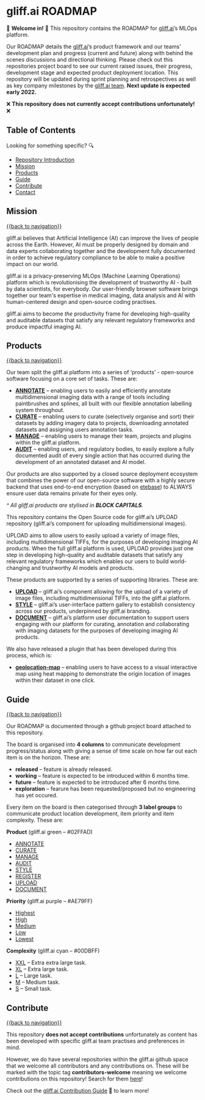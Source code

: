 # gliff.ai ROADMAP

👋 **Welcome in!**
👋
This repository contains the ROADMAP for [gliff.ai](https://gliff.ai)’s MLOps platform.

Our ROADMAP details the [gliff.ai](https://gliff.ai)’s product framework and our teams’ development plan and progress (current and future) along with behind the scenes discussions and directional thinking. Please check out this repositories project board to see our current raised issues, their progress, development stage and expected product deployment location. This repository will be updated during sprint planning and retrospectives as well as key company milestones by the [gliff.ai team](https://gliff.ai/about/). **Next update is expected early 2022.**

❌ **This repository does not currently accept contributions unfortunately!** ❌

## Table of Contents

Looking for something specific? 🔍

- [Repository Introduction](#gliffai-annotate)
- [Mission](#demo-preview)
- [Products](#table-of-contents)
- [Guide](#installation)
- [Contribute](#contribute)
- [Contact](#contact)

## Mission

[{{back to navigation}}](#table-of-contents)

gliff.ai believes that Artificial Intelligence (AI) can improve the lives of people across the Earth. However, AI must be properly designed by domain and data experts collaborating together and the development fully documented in order to achieve regulatory compliance to be able to make a positive impact on our world.

gliff.ai is a privacy-preserving MLOps (Machine Learning Operations) platform which is revolutionising the development of trustworthy AI - built by data scientists, for everybody. Our user-friendly browser software brings together our team's expertise in medical imaging, data analysis and AI with human-centered design and open-source coding practises.

gliff.ai aims to become _the_ productivity frame for developing high-quality and auditable datasets that satisfy any relevant regulatory frameworks and produce impactful imaging AI.

## Products

[{{back to navigation}}](#table-of-contents)

Our team split the gliff.ai platform into a series of ‘products’ - open-source software focusing on a core set of tasks. These are:

- [**ANNOTATE**](https://github.com/gliff-ai/annotate) – enabling users to easily and efficiently annotate multidimensional imaging data with a range of tools including paintbrushes and splines, all built with our flexible annotation labelling system throughout.
- [**CURATE**](https://github.com/gliff-ai/curate) – enabling users to curate (selectively organise and sort) their datasets by adding imagery data to projects, downloading annotated datasets and assigning users annotation tasks.
- [**MANAGE**](https://github.com/gliff-ai/manage) – enabling users to manage their team, projects and plugins within the gliff.ai platform.
- [**AUDIT**](https://github.com/gliff-ai/audit) – enabling users, and regulatory bodies, to easily explore a fully documented audit of every single action that has occurred during the development of an annotated dataset and AI model.

Our products are also supported by a closed source deployment ecosystem that combines the power of our open-source software with a highly secure backend that uses end-to-end encryption (based on [etebase](https://www.etebase.com)) to ALWAYS ensure user data remains private for their eyes only. 

_^ All gliff.ai products are stylised in **BLOCK CAPITALS**._

This repository contains the Open Source code for gliff.ai’s UPLOAD repository (gliff.ai’s component for uploading multidimensional images). 

UPLOAD aims to allow users to easily upload a variety of image files, including multidimensional TIFFs, for the purposes of developing imaging AI products. When the full gliff.ai platform is used, UPLOAD provides just one step in developing high-quality and auditable datasets that satisfy any relevant regulatory frameworks which enables our users to build world-changing and trustworthy AI models and products. 

These products are supported by a series of supporting libraries. These are:

- [**UPLOAD**](https://github.com/gliff-ai/upload) – gliff.ai’s component allowing for the upload of a variety of image files, including multidimensional TIFFs, into the gliff.ai platform.
- [**STYLE**](https://github.com/gliff-ai/style) – gliff.ai’s user-interface pattern gallery to establish consistency across our products, underpinned by gliff.ai branding.
- [**DOCUMENT**](https://github.com/gliff-ai/document) – gliff.ai’s platform user documentation to support users engaging with our platform for curating, annotation and collaborating with imaging datasets for the purposes of developing imaging AI products.

We also have released a plugin that has been developed during this process, which is:

- [**geolocation-map**](https://github.com/gliff-ai/geolocation-map) – enabling users to have access to a visual interactive map using heat mapping to demonstrate the origin location of images within their dataset in one click. 

## Guide

[{{back to navigation}}](#table-of-contents)

Our ROADMAP is documented through a github project board attached to this repository.

The board is organised into **4 columns** to communicate development progress/status along with giving a sense of time scale on how far out each item is on the horizon. These are:

- **released** – feature is already released.
- **working** – feature is expected to be introduced within 6 months time.
- **future** – feature is expected to be introduced after 6 months time.
- **exploration** – fearure has been requested/proposed but no engineering has yet occured.

Every item on the board is then categorised through **3 label groups** to communicate product location development, item priority and item complexity. These are:

**Product**  (gliff.ai green – #02FFAD)
- [ANNOTATE](https://github.com/search?q=user%3Agliff-ai+repo%3Aroadmap+label%3AANNNOTATE+is%3Aopen++repo%3Aroadmap&type=Repositories&ref=advsearch&l=&l=)
- [CURATE](https://github.com/search?q=user%3Agliff-ai+repo%3Aroadmap+label%3ACURATE+is%3Aopen++repo%3Aroadmap&type=Repositories&ref=advsearch&l=&l=)
- [MANAGE](https://github.com/search?q=user%3Agliff-ai+repo%3Aroadmap+label%3MANAGE+is%3Aopen++repo%3Aroadmap&type=Repositories&ref=advsearch&l=&l=)
- [AUDIT](https://github.com/search?q=user%3Agliff-ai+repo%3Aroadmap+label%3AAUDIT+is%3Aopen++repo%3Aroadmap&type=Repositories&ref=advsearch&l=&l=)
- [STYLE](https://github.com/search?q=user%3Agliff-ai+repo%3Aroadmap+label%3ASTYLE+is%3Aopen++repo%3Aroadmap&type=Repositories&ref=advsearch&l=&l=)
- [REGISTER](https://github.com/search?q=user%3Agliff-ai+repo%3Aroadmap+label%3AREGISTER+is%3Aopen++repo%3Aroadmap&type=Repositories&ref=advsearch&l=&l=)
- [UPLOAD](https://github.com/search?q=user%3Agliff-ai+repo%3Aroadmap+label%3AUPLOAD+is%3Aopen++repo%3Aroadmap&type=Repositories&ref=advsearch&l=&l=)
- [DOCUMENT](https://github.com/search?q=user%3Agliff-ai+repo%3Aroadmap+label%3ADOCUMENT+is%3Aopen++repo%3Aroadmap&type=Repositories&ref=advsearch&l=&l=)

**Priority**  (gliff.ai purple – #AE79FF)
- [Highest](https://github.com/search?q=user%3Agliff-ai+repo%3Aroadmap+label%3AHighest+is%3Aopen++repo%3Aroadmap&type=Repositories&ref=advsearch&l=&l=)
- [High](https://github.com/search?q=user%3Agliff-ai+repo%3Aroadmap+label%3AHigh+is%3Aopen++repo%3Aroadmap&type=Repositories&ref=advsearch&l=&l=)
- [Medium](https://github.com/search?q=user%3Agliff-ai+repo%3Aroadmap+label%3AMedium+is%3Aopen++repo%3Aroadmap&type=Repositories&ref=advsearch&l=&l=)
- [Low](https://github.com/search?q=user%3Agliff-ai+repo%3Aroadmap+label%3ALow+is%3Aopen++repo%3Aroadmap&type=Repositories&ref=advsearch&l=&l=)
- [Lowest](https://github.com/search?q=user%3Agliff-ai+repo%3Aroadmap+label%3ALowest+is%3Aopen++repo%3Aroadmap&type=Repositories&ref=advsearch&l=&l=)

**Complexity**  (gliff.ai cyan – #00DBFF)
- [XXL](https://github.com/search?q=user%3Agliff-ai+repo%3Aroadmap+label%3AXXL+is%3Aopen++repo%3Aroadmap&type=Repositories&ref=advsearch&l=&l=) – Extra extra large task.
- [XL](https://github.com/search?q=user%3Agliff-ai+repo%3Aroadmap+label%3AXL+is%3Aopen++repo%3Aroadmap&type=Repositories&ref=advsearch&l=&l=) – Extra large task.
- [L](https://github.com/search?q=user%3Agliff-ai+repo%3Aroadmap+label%3AL+is%3Aopen++repo%3Aroadmap&type=Repositories&ref=advsearch&l=&l=) – Large task.
- [M](https://github.com/search?q=user%3Agliff-ai+repo%3Aroadmap+label%3AM+is%3Aopen++repo%3Aroadmap&type=Repositories&ref=advsearch&l=&l=) – Medium task.
- [S](https://github.com/search?q=user%3Agliff-ai+repo%3Aroadmap+label%3AS+is%3Aopen++repo%3Aroadmap&type=Repositories&ref=advsearch&l=&l=) – Small task.

## Contribute

[{{back to navigation}}](#table-of-contents)

This repository **does not accept contributions** unfortunately as content has been developed with specific gliff.ai team practises and preferences in mind.

However, we do have several repositories within the gliff.ai github space that we welcome all contributors and any contributions on. These will be marked with the topic tag **contributors-welcome** meaning we welcome contributions on this repository! Search for them [here](https://github.com/search?q=topic%3Acontributors-welcome+org%3Agliff-ai&type=Repositories)!

Check out the [gliff.ai Contribution Guide](https://github.com/gliff-ai/.github/blob/main/CONTRIBUTING.md) 👋 to learn more!
